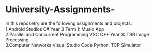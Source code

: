 # University-Assignments-
In this reposetry are the following assignments and projects:  
1.Android Studios C# Year 3 Term 1: Music App  
2.Parallel and Concurrent Programming VSC C++ Year 3: TBB Image Processing   
3.Computer Networks Visual Studio Code Python: TCP Simulator  
